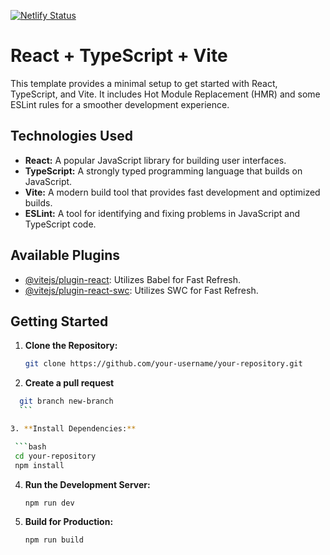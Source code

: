 
[![Netlify Status](https://api.netlify.com/api/v1/badges/4133a91d-a64c-4534-9798-e24cbddaa371/deploy-status)](https://app.netlify.com/sites/staging-control-system/deploys)

# React + TypeScript + Vite

This template provides a minimal setup to get started with React, TypeScript, and Vite. It includes Hot Module Replacement (HMR) and some ESLint rules for a smoother development experience.

## Technologies Used

- **React:** A popular JavaScript library for building user interfaces.
- **TypeScript:** A strongly typed programming language that builds on JavaScript.
- **Vite:** A modern build tool that provides fast development and optimized builds.
- **ESLint:** A tool for identifying and fixing problems in JavaScript and TypeScript code.

## Available Plugins

- [@vitejs/plugin-react](https://github.com/vitejs/vite-plugin-react/blob/main/packages/plugin-react/README.md): Utilizes Babel for Fast Refresh.
- [@vitejs/plugin-react-swc](https://github.com/vitejs/vite-plugin-react-swc): Utilizes SWC for Fast Refresh.


## Getting Started

1. **Clone the Repository:**

   ```bash
   git clone https://github.com/your-username/your-repository.git
   ```

2. **Create a pull request**
  ```bash
    git branch new-branch
    ```

3. **Install Dependencies:**

   ```bash
   cd your-repository
   npm install
   ```

4. **Run the Development Server:**

   ```bash
   npm run dev
   ```

5. **Build for Production:**

   ```bash
   npm run build
   ```

